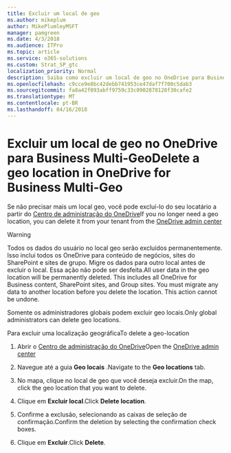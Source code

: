```yaml
---
title: Excluir um local de geo
ms.author: mikeplum
author: MikePlumleyMSFT
manager: pamgreen
ms.date: 4/3/2018
ms.audience: ITPro
ms.topic: article
ms.service: o365-solutions
ms.custom: Strat_SP_gtc
localization_priority: Normal
description: Saiba como excluir um local de geo no OneDrive para Business Multi-Geo.
ms.openlocfilehash: c9cce9e8bc42debb741953ce47daf7f700c5dab3
ms.sourcegitcommit: fa8a42f093abff9759c33c0902878128f30cafe2
ms.translationtype: MT
ms.contentlocale: pt-BR
ms.lasthandoff: 04/16/2018
---
```

# <a name="delete-a-geo-location-in-onedrive-for-business-multi-geo"></a><span data-ttu-id="88a80-103">Excluir um local de geo no OneDrive para Business Multi-Geo</span><span class="sxs-lookup"><span data-stu-id="88a80-103">Delete a geo location in OneDrive for Business Multi-Geo</span></span>

<span data-ttu-id="88a80-104">Se não precisar mais um local geo, você pode excluí-lo do seu locatário a partir do [Centro de administração do OneDrive](https://admin.onedrive.com)</span><span class="sxs-lookup"><span data-stu-id="88a80-104">If you no longer need a geo location, you can delete it from your tenant from the [OneDrive admin center](https://admin.onedrive.com)</span></span>

> [!WARNING]
> <span data-ttu-id="88a80-p101">Todos os dados do usuário no local geo serão excluídos permanentemente. Isso inclui todos os OneDrive para conteúdo de negócios, sites do SharePoint e sites de grupo. Migre os dados para outro local antes de excluir o local. Essa ação não pode ser desfeita.</span><span class="sxs-lookup"><span data-stu-id="88a80-p101">All user data in the geo location will be permanently deleted. This includes all OneDrive for Business content, SharePoint sites, and Group sites. You must migrate any data to another location before you delete the location. This action cannot be undone.</span></span>

<span data-ttu-id="88a80-109">Somente os administradores globais podem excluir geo locais.</span><span class="sxs-lookup"><span data-stu-id="88a80-109">Only global administrators can delete geo locations.</span></span>

<span data-ttu-id="88a80-110">Para excluir uma localização geográfica</span><span class="sxs-lookup"><span data-stu-id="88a80-110">To delete a geo-location</span></span>

1. <span data-ttu-id="88a80-111">Abrir o [Centro de administração do OneDrive](https://admin.onedrive.com)</span><span class="sxs-lookup"><span data-stu-id="88a80-111">Open the [OneDrive admin center](https://admin.onedrive.com)</span></span>

2. <span data-ttu-id="88a80-112">Navegue até a guia **Geo locais** .</span><span class="sxs-lookup"><span data-stu-id="88a80-112">Navigate to the **Geo locations** tab.</span></span>

3. <span data-ttu-id="88a80-113">No mapa, clique no local de geo que você deseja excluir.</span><span class="sxs-lookup"><span data-stu-id="88a80-113">On the map, click the geo location that you want to delete.</span></span>

4. <span data-ttu-id="88a80-114">Clique em **Excluir local**.</span><span class="sxs-lookup"><span data-stu-id="88a80-114">Click **Delete location**.</span></span>

5. <span data-ttu-id="88a80-115">Confirme a exclusão, selecionando as caixas de seleção de confirmação.</span><span class="sxs-lookup"><span data-stu-id="88a80-115">Confirm the deletion by selecting the confirmation check boxes.</span></span>

6. <span data-ttu-id="88a80-116">Clique em **Excluir**.</span><span class="sxs-lookup"><span data-stu-id="88a80-116">Click **Delete**.</span></span>



